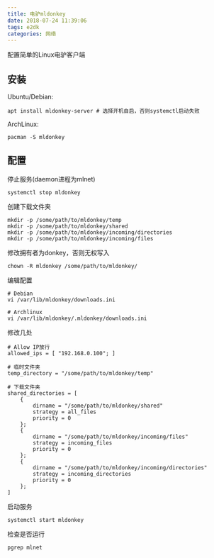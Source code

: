 ```yaml
---
title: 电驴mldonkey
date: 2018-07-24 11:39:06
tags: e2dk
categories: 网络
---
```

配置简单的Linux电驴客户端
<!-- more -->
## 安装

Ubuntu/Debian:

    apt install mldonkey-server # 选择开机自启，否则systemctl启动失败

ArchLinux:
    
    pacman -S mldonkey
    
## 配置

停止服务(daemon进程为mlnet)

    systemctl stop mldonkey

创建下载文件夹

    mkdir -p /some/path/to/mldonkey/temp
    mkdir -p /some/path/to/mldonkey/shared
    mkdir -p /some/path/to/mldonkey/incoming/directories
    mkdir -p /some/path/to/mldonkey/incoming/files

修改拥有者为donkey，否则无权写入

    chown -R mldonkey /some/path/to/mldonkey/

编辑配置

    # Debian
    vi /var/lib/mldonkey/downloads.ini
    
    # Archlinux
    vi /var/lib/mldonkey/.mldonkey/downloads.ini

修改几处
    
    # Allow IP放行
    allowed_ips = [ "192.168.0.100"; ]
    
    # 临时文件夹
    temp_directory = "/some/path/to/mldonkey/temp"
    
    # 下载文件夹
    shared_directories = [
        {     
            dirname = "/some/path/to/mldonkey/shared" 
            strategy = all_files
            priority = 0  
        }; 
        {
            dirname = "/some/path/to/mldonkey/incoming/files"
            strategy = incoming_files
            priority = 0  
        };
        {
            dirname = "/some/path/to/mldonkey/incoming/directories"
            strategy = incoming_directories
            priority = 0 
        };
    ]

启动服务

    systemctl start mldonkey
    
检查是否运行

    pgrep mlnet
